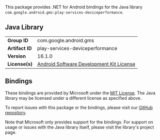 This package provides .NET for Android bindings for the Java library `com.google.android.gms:play-services-deviceperformance`.

## Java Library

| | |
|-|-|
| **Group ID** | com.google.android.gms |
| **Artifact ID** | play-services-deviceperformance |
| **Version** | 16.1.0 |
| **License(s)** | [Android Software Development Kit License](https://developer.android.com/studio/terms.html) |

## Bindings

These bindings are provided by Microsoft under the [MIT License](https://opensource.org/licenses/MIT). The Java
library may be licensed under a different license as specified above.

To report issues with this package or the bindings, please visit our [GitHub repository](https://aka.ms/android-libraries).

Note that Microsoft only provides support for the bindings. For support on
usage or issues with the Java library itself, please visit the library's project page.
